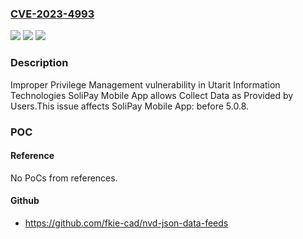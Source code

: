 ### [CVE-2023-4993](https://cve.mitre.org/cgi-bin/cvename.cgi?name=CVE-2023-4993)
![](https://img.shields.io/static/v1?label=Product&message=SoliPay%20Mobile%20App&color=blue)
![](https://img.shields.io/static/v1?label=Version&message=0%3C%205.0.8%20&color=brighgreen)
![](https://img.shields.io/static/v1?label=Vulnerability&message=CWE-648%20Incorrect%20Use%20of%20Privileged%20APIs&color=brighgreen)

### Description

Improper Privilege Management vulnerability in Utarit Information Technologies SoliPay Mobile App allows Collect Data as Provided by Users.This issue affects SoliPay Mobile App: before 5.0.8.

### POC

#### Reference
No PoCs from references.

#### Github
- https://github.com/fkie-cad/nvd-json-data-feeds

